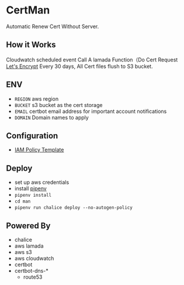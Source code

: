 # CertMan

Automatic Renew Cert Without Server.

## How it Works

Cloudwatch scheduled event Call A lamada Function（Do Cert Request [Let's Encrypt](https://letsencrypt.org/) Every 30 days, All Cert files flush to S3 bucket.

## ENV

- `REGION` aws region
- `BUCKET` s3 bucket as the cert storage
- `EMAIL` certbot email address for important account notifications
- `DOMAIN` Domain names to apply
  
## Configuration

- [IAM Policy Template](man/.chalice/policy-dev.json)

## Deploy

- set up aws credentials
- install [pipenv](https://github.com/pypa/pipenv#installation)
- `pipenv install`
- `cd man`
- `pipenv run chalice deploy --no-autogen-policy`

## Powered By

- chalice
- aws lamada
- aws s3
- aws cloudwatch
- certbot
- certbot-dns-*
  - route53
